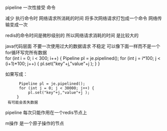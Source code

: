 pipeline  一次性接受  命令  

减少 执行命令时 网络请求所消耗的时间
将多次网络请求打包成一个命令  网络传输变成一次

redis的命令时间是微秒级别的 所以网络请求消耗的时间  是比较大的

java代码层面 不要一次使用过大的数据请求  不稳定 
可以像下面一样而不是一个for循环写完所有数据     
    for (int i = 0; i < 300; i++) {
		  Pipeline pl = je.pipelined();
		  for (int j = i*100; j < (i+1)*100; j++) {
			  pl.set("key"+j,"value"+j );
		}
	 }


如果写成：
 
		  Pipeline pl = je.pipelined();
		  for (int j = 0; j < 30000; j++) {
			  pl.set("key"+j,"value"+j );
		 }
	 有可能会丢失数据


pipeline 每次只能作用在一个redis节点上

m操作 是一个原子操作的节点  